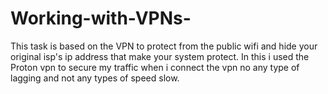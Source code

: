 # Working-with-VPNs-
This task is based on the VPN to protect from the public wifi and hide your original isp's ip address that make your system protect. In this i used the Proton vpn to secure my traffic when i connect the vpn no any type of lagging and not any types of speed slow. 
